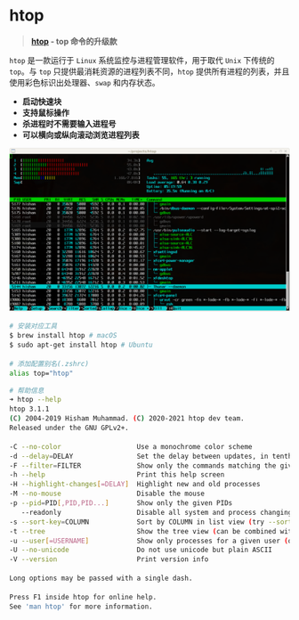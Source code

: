 # htop

> **[htop](https://htop.dev) - top 命令的升级款**

`htop` 是一款运行于 `Linux` 系统监控与进程管理软件，用于取代 `Unix` 下传统的 `top`。与 `top` 只提供最消耗资源的进程列表不同，`htop` 提供所有进程的列表，并且使用彩色标识出处理器、`swap` 和内存状态。

- **启动快速块**
- **支持鼠标操作**
- **杀进程时不需要输入进程号**
- **可以横向或纵向滚动浏览进程列表**

![htop](../images/tools-htop.png)

```bash
# 安装对应工具
$ brew install htop # macOS
$ sudo apt-get install htop # Ubuntu

# 添加配置别名(.zshrc)
alias top="htop"
```

```bash
# 帮助信息
➜ htop --help
htop 3.1.1
(C) 2004-2019 Hisham Muhammad. (C) 2020-2021 htop dev team.
Released under the GNU GPLv2+.

-C --no-color                   Use a monochrome color scheme
-d --delay=DELAY                Set the delay between updates, in tenths of seconds
-F --filter=FILTER              Show only the commands matching the given filter
-h --help                       Print this help screen
-H --highlight-changes[=DELAY]  Highlight new and old processes
-M --no-mouse                   Disable the mouse
-p --pid=PID[,PID,PID...]       Show only the given PIDs
   --readonly                   Disable all system and process changing features
-s --sort-key=COLUMN            Sort by COLUMN in list view (try --sort-key=help for a list)
-t --tree                       Show the tree view (can be combined with -s)
-u --user[=USERNAME]            Show only processes for a given user (or $USER)
-U --no-unicode                 Do not use unicode but plain ASCII
-V --version                    Print version info

Long options may be passed with a single dash.

Press F1 inside htop for online help.
See 'man htop' for more information.
```
